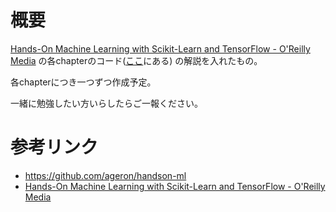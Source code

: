 # 概要
[Hands-On Machine Learning with Scikit-Learn and TensorFlow - O'Reilly Media](http://shop.oreilly.com/product/0636920052289.do)
の各chapterのコード([ここ](https://github.com/ageron/handson-ml)にある)
の解説を入れたもの。

各chapterにつき一つずつ作成予定。

一緒に勉強したい方いらしたらご一報ください。

# 参考リンク
* https://github.com/ageron/handson-ml
* [Hands-On Machine Learning with Scikit-Learn and TensorFlow - O'Reilly Media](http://shop.oreilly.com/product/0636920052289.do)
